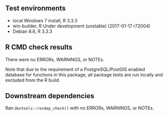 ## Test environments
* local Windows 7 install, R 3.3.3
* win-builder, R Under development (unstable) (2017-01-17 r72004)
* Debian 8.6, R 3.3.3

## R CMD check results
There were no ERRORs, WARNINGS, or NOTEs.

Note that due to the requirement of a PostgreSQL/PostGIS enabled database for functions in this package, all package tests are run locally and excluded from the R build.

## Downstream dependencies
Ran `devtools::revdep_check()` with no ERRORs, WARNINGS, or NOTEs.